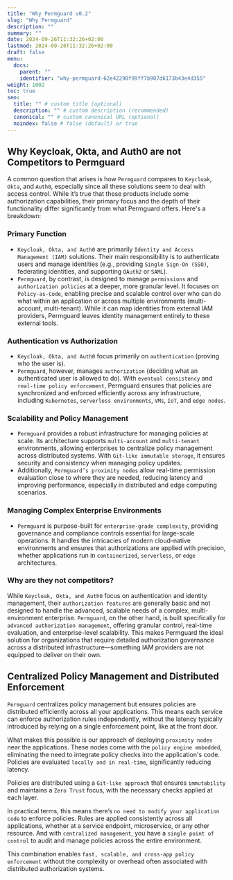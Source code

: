 ```yaml
---
title: "Why Permguard v0.2"
slug: "Why Permguard"
description: ""
summary: ""
date: 2024-09-26T11:32:26+02:00
lastmod: 2024-09-26T11:32:26+02:00
draft: false
menu:
  docs:
    parent: ""
    identifier: "why-permguard-62e42298f99ff7b907d6173b43e4d355"
weight: 1002
toc: true
seo:
  title: "" # custom title (optional)
  description: "" # custom description (recommended)
  canonical: "" # custom canonical URL (optional)
  noindex: false # false (default) or true
---
```


## Why Keycloak, Okta, and Auth0 are not Competitors to Permguard

A common question that arises is how `Permguard` compares to `Keycloak`, `Okta`, and `Auth0`, especially since all these solutions seem to deal with access control. While it’s true that these products include some authorization capabilities, their primary focus and the depth of their functionality differ significantly from what Permguard offers. Here's a breakdown:

### Primary Function

- `Keycloak, Okta, and Auth0` are primarily `Identity and Access Management (IAM)` solutions. Their main responsibility is to authenticate users and manage identities (e.g., providing `Single Sign-On (SSO)`, federating identities, and supporting `OAuth2` or `SAML`).
- `Permguard`, by contrast, is designed to manage `permissions` and `authorization policies` at a deeper, more granular level. It focuses on `Policy-as-Code`, enabling precise and scalable control over who can do what within an application or across multiple environments (multi-account, multi-tenant). While it can map identities from external IAM providers, Permguard leaves identity management entirely to these external tools.

### Authentication vs Authorization

- `Keycloak, Okta, and Auth0` focus primarily on `authentication` (proving who the user is).
- `Permguard`, however, manages `authorization` (deciding what an authenticated user is allowed to do). With `eventual consistency` and `real-time policy enforcement`, Permguard ensures that policies are synchronized and enforced efficiently across any infrastructure, including `Kubernetes`, `serverless environments`, `VMs`, `IoT`, and `edge nodes`.

### Scalability and Policy Management

- `Permguard` provides a robust infrastructure for managing policies at scale. Its architecture supports `multi-account` and `multi-tenant` environments, allowing enterprises to centralize policy management across distributed systems. With `Git-like immutable storage`, it ensures security and consistency when managing policy updates.
- Additionally, `Permguard’s proximity nodes` allow real-time permission evaluation close to where they are needed, reducing latency and improving performance, especially in distributed and edge computing scenarios.

### Managing Complex Enterprise Environments

- `Permguard` is purpose-built for `enterprise-grade complexity`, providing governance and compliance controls essential for large-scale operations. It handles the intricacies of modern cloud-native environments and ensures that authorizations are applied with precision, whether applications run in `containerized`, `serverless`, or `edge` architectures.

### Why are they not competitors?

While `Keycloak, Okta, and Auth0` focus on authentication and identity management, their `authorization features` are generally basic and not designed to handle the advanced, scalable needs of a complex, multi-environment enterprise. `Permguard`, on the other hand, is built specifically for `advanced authorization management`, offering granular control, real-time evaluation, and enterprise-level scalability. This makes Permguard the ideal solution for organizations that require detailed authorization governance across a distributed infrastructure—something IAM providers are not equipped to deliver on their own.

## Centralized Policy Management and Distributed Enforcement

`Permguard` centralizes policy management but ensures policies are distributed efficiently across all your applications. This means each service can enforce authorization rules independently, without the latency typically introduced by relying on a single enforcement point, like at the front door.

What makes this possible is our approach of deploying `proximity nodes` near the applications. These nodes come with the `policy engine embedded`, eliminating the need to integrate policy checks into the application's code. Policies are evaluated `locally and in real-time`, significantly reducing latency.

Policies are distributed using a `Git-like approach` that ensures `immutability` and maintains a `Zero Trust` focus, with the necessary checks applied at each layer.

In practical terms, this means there’s `no need to modify your application code` to enforce policies. Rules are applied consistently across all applications, whether at a service endpoint, microservice, or any other resource. And with `centralized management`, you have a `single point of control` to audit and manage policies across the entire environment.

This combination enables `fast, scalable, and cross-app policy enforcement` without the complexity or overhead often associated with distributed authorization systems.
